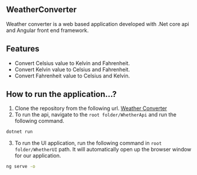 ## WeatherConverter

Weather converter is a web based application developed with .Net core api and Angular front end framework.

## Features

- Convert Celsius value to Kelvin and Fahrenheit.
- Convert Kelvin value to Celsius and Fahrenheit.
- Convert Fahrenheit value to Celsius and Kelvin.

## How to run the application...?

1. Clone the repository from the following url.
[Weather Converter](https://github.com/Abdullah-404/WhetherConverter.git)
2. To run the api, navigate to the `root folder/WhetherApi` and run the following command.
```sh
dotnet run
```
3. To run the UI application, run the following command in `root folder/WhetherUI` path. It will automatically open up the browser window for our application.
```sh
ng serve -o
```
